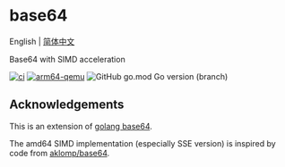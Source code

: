 # base64
English | [简体中文](README-CN.md)

Base64 with SIMD acceleration

[![ci](https://github.com/emmansun/base64/actions/workflows/ci.yml/badge.svg)](https://github.com/emmansun/base64/actions/workflows/ci.yml)
[![arm64-qemu](https://github.com/emmansun/base64/actions/workflows/ci_qemu.yml/badge.svg)](https://github.com/emmansun/base64/actions/workflows/ci_qemu.yml)
![GitHub go.mod Go version (branch)](https://img.shields.io/github/go-mod/go-version/emmansun/base64)

## Acknowledgements
This is an extension of [golang base64](https://github.com/golang/go/tree/master/src/encoding/base64).

The amd64 SIMD implementation (especially SSE version) is inspired by code from [aklomp/base64](https://github.com/aklomp/base64). 